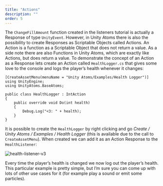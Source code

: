 ```yaml
---
title: "Actions"
description: ""
order: 5
---
```


The `ChangeFillAmount` function created in the listeners tutorial is actually a Response of type `UnityEvent`. However, in Unity Atoms there is also the possibility to create Responses as Scriptable Objects called Actions. An Action is a function as a Scriptable Object that does not return a value. As a side note there are also Functions in Unity Atoms, which are exactly like Actions, but does return a value. To demonstrate the concept of an Action as a Response lets create an Action called `HealthLogger.cs` that gives some love to the console and logs the player’s health whenever it changes:

```
[CreateAssetMenu(menuName = "Unity Atoms/Examples/Health Logger")]
using UnityEngine;
using UnityAtoms.BaseAtoms;

public class HealthLogger : IntAction
{
    public override void Do(int health)
    {
        Debug.Log("<3: " + health);
    }
}

```


It is possible to create the `HealthLogger` by right clicking and go _Create / Unity Atoms / Examples / Health Logger_ (this is available due to the call to `CreateAssetMenu`). When created we can add it as an Action Response to the `HealthListener`:

![health-listener-v3](https://unity-atoms.github.io/unity-atoms/assets/actions/health-listener-v3.png)

Every time the player’s health is changed we now log out the player’s health. This particular example is pretty simple, but I’m sure you can come up with lots of other use cases for it (for example play a sound or emit some particles).